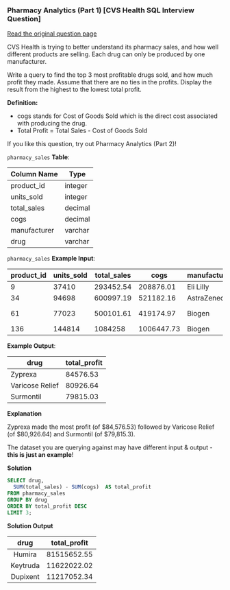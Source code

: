 ### Pharmacy Analytics (Part 1) [CVS Health SQL Interview Question]

<a href="https://datalemur.com/questions/top-profitable-drugs">Read the original question page</a>

CVS Health is trying to better understand its pharmacy sales, and how well different products are selling. Each drug can only be produced by one manufacturer.

Write a query to find the top 3 most profitable drugs sold, and how much profit they made. Assume that there are no ties in the profits. Display the result from the highest to the lowest total profit.

**Definition:**

- cogs stands for Cost of Goods Sold which is the direct cost associated with producing the drug.
- Total Profit = Total Sales - Cost of Goods Sold

If you like this question, try out Pharmacy Analytics (Part 2)!

`pharmacy_sales` **Table**:

| **Column Name** | **Type** |
|-----------------|----------|
| product_id      | integer  |
| units_sold      | integer  |
| total_sales     | decimal  |
| cogs            | decimal  |
| manufacturer    | varchar  |
| drug            | varchar  |

`pharmacy_sales` **Example Input**:

| **product_id** | **units_sold** | **total_sales** | **cogs**   | **manufacturer** | **drug**        |
|----------------|----------------|-----------------|------------|------------------|-----------------|
| 9              | 37410          | 293452.54       | 208876.01  | Eli Lilly        | Zyprexa         |
| 34             | 94698          | 600997.19       | 521182.16  | AstraZeneca      | Surmontil       |
| 61             | 77023          | 500101.61       | 419174.97  | Biogen           | Varicose Relief |
| 136            | 144814         | 1084258         | 1006447.73 | Biogen           | Burkhart        |

**Example Output**:

| **drug**        | **total_profit** |
|-----------------|------------------|
| Zyprexa         | 84576.53         |
| Varicose Relief | 80926.64         |
| Surmontil       | 79815.03         |

**Explanation**

Zyprexa made the most profit (of $84,576.53) followed by Varicose Relief (of $80,926.64) and Surmontil (of $79,815.3).

The dataset you are querying against may have different input & output - **this is just an example**!

**Solution**

```sql
SELECT drug,
  SUM(total_sales) - SUM(cogs)  AS total_profit
FROM pharmacy_sales
GROUP BY drug
ORDER BY total_profit DESC
LIMIT 3;
```

**Solution Output**

| **drug** | **total_profit** |
|:--------:|:----------------:|
| Humira   | 81515652.55      |
| Keytruda | 11622022.02      |
| Dupixent | 11217052.34      |